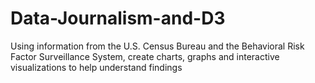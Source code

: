 # Data-Journalism-and-D3
Using information from the U.S. Census Bureau and the Behavioral Risk Factor Surveillance System, create charts, graphs and interactive visualizations to help understand findings
